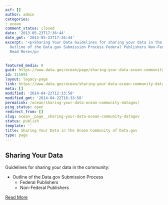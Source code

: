```yaml
---
acf: []
author: admin
categories:
- ocean
comment_status: closed
date: '2013-05-23T17:36:44'
date_gmt: '2013-05-23T17:36:44'
excerpt: '<p>Sharing Your Data Guidelines for sharing your data in the community:
  Outline of the Data.gov Submission Process Federal Publishers Non-Federal Publishers
  Read More</p>

  '
featured_media: 0
guid: https://www.data.gov/ocean/page/sharing-your-data-ocean-community-datagov
id: 115891
layout: legacy-page
link: https://www.data.gov/ocean/sharing-your-data-ocean-community-datagov
meta: []
modified: '2014-04-22T12:33:58'
modified_gmt: '2014-04-22T16:33:58'
permalink: /ocean/sharing-your-data-ocean-community-datagov/
ping_status: open
redirect_from: []
slug: ocean__page__sharing-your-data-ocean-community-datagov
status: publish
template: ''
title: Sharing Your Data in the Ocean Community of Data.gov
type: page
---
```


Sharing Your Data
-----------------


Guidelines for sharing your data in the community:


* Outline of the Data.gov Submission Process
	+ Federal Publishers
	+ Non-Federal Publishers


[Read More](/ocean/page/sharing-your-data-ocean-community-datagov-subpage)



